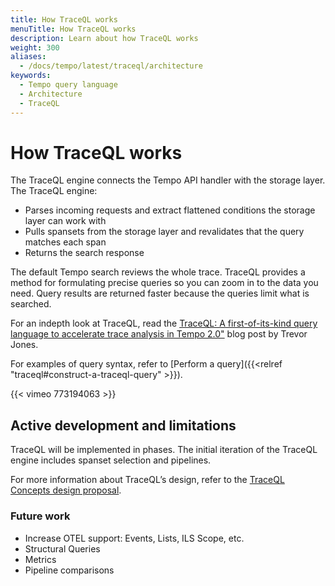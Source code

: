 ```yaml
---
title: How TraceQL works
menuTitle: How TraceQL works
description: Learn about how TraceQL works
weight: 300
aliases:
  - /docs/tempo/latest/traceql/architecture
keywords:
  - Tempo query language
  - Architecture
  - TraceQL
---
```


# How TraceQL works

The TraceQL engine connects the Tempo API handler with the storage layer. The TraceQL engine:

- Parses incoming requests and extract flattened conditions the storage layer can work with
- Pulls spansets from the storage layer and revalidates that the query matches each span
- Returns the search response

The default Tempo search reviews the whole trace. TraceQL provides a method for formulating precise queries so you can zoom in to the data you need. Query results are returned faster because the queries limit what is searched.

For an indepth look at TraceQL, read the [TraceQL: A first-of-its-kind query language to accelerate trace analysis in Tempo 2.0"](/blog/2022/11/30/traceql-a-first-of-its-kind-query-language-to-accelerate-trace-analysis-in-tempo-2.0/) blog post by Trevor Jones.

For examples of query syntax, refer to [Perform a query]({{<relref "traceql#construct-a-traceql-query" >}}).

{{< vimeo 773194063 >}}

## Active development and limitations

TraceQL will be implemented in phases. The initial iteration of the TraceQL engine includes spanset selection and pipelines.

For more information about TraceQL’s design, refer to the [TraceQL Concepts design proposal](https://github.com/grafana/tempo/blob/main/docs/design-proposals/2022-04%20TraceQL%20Concepts.md).

### Future work

- Increase OTEL support: Events, Lists, ILS Scope, etc.
- Structural Queries
- Metrics
- Pipeline comparisons